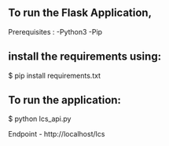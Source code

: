 To run the Flask Application,
----------------------
Prerequisites :
    -Python3
    -Pip

install the requirements using:
---------------------
$ pip install requirements.txt

To run the application:
-----------------------
$ python lcs_api.py

Endpoint - http://localhost/lcs

